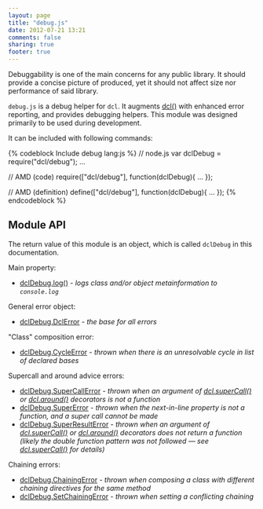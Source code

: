 ```yaml
---
layout: page
title: "debug.js"
date: 2012-07-21 13:21
comments: false
sharing: true
footer: true
---
```


Debuggability is one of the main concerns for any public library. It should provide
a concise picture of produced, yet it should not affect size nor performance of
said library.

`debug.js` is a debug helper for `dcl`. It augments [dcl()](/docs/mini_js/dcl)
with enhanced error reporting, and provides debugging helpers. This module was
designed primarily to be used during development.

It can be included with following commands:

{% codeblock Include debug lang:js %}
// node.js
var dclDebug = require("dcl/debug");
...

// AMD (code)
require(["dcl/debug"], function(dclDebug){
  ...
});

// AMD (definition)
define(["dcl/debug"], function(dclDebug){
  ...
});
{% endcodeblock %}

## Module API

The return value of this module is an object, which is called `dclDebug` in this documentation.

Main property:

* [dclDebug.log()](/docs/debug_js/log) - *logs class and/or object metainformation to `console.log`*

General error object:

* [dclDebug.DclError](/docs/debug_js/dclerror) - *the base for all errors*

"Class" composition error:

* [dclDebug.CycleError](/docs/debug_js/cycleerror) - *thrown when there is an unresolvable cycle in list of
  declared bases*

Supercall and around advice errors:

* [dclDebug.SuperCallError](/docs/debug_js/supercallerror) - *thrown when an argument of
  [dcl.superCall()](/docs/mini_js/supercall) or [dcl.around()](/docs/dcl_js/around) decorators is not a function*
* [dclDebug.SuperError](/docs/debug_js/supererror) - *thrown when the next-in-line property is not a function, and
  a super call cannot be made*
* [dclDebug.SuperResultError](/docs/debug_js/superresulterror) - *thrown when an argument of
  [dcl.superCall()](/docs/mini_js/supercall) or [dcl.around()](/docs/dcl_js/around) decorators does not return
  a function (likely the double function pattern was not followed &mdash; see [dcl.superCall()](/docs/mini_js/supercall)
  for details)*

Chaining errors:

* [dclDebug.ChainingError](/docs/debug_js/chainingerror) - *thrown when composing a class with different chaining
  directives for the same method*
* [dclDebug.SetChainingError](/docs/debug_js/setchainingerror) - *thrown when setting a conflicting chaining*
